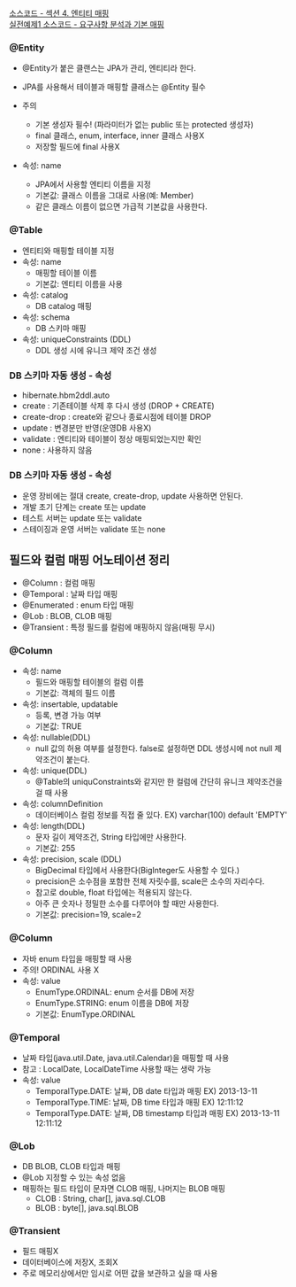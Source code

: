 <a href="https://github.com/kkyu8925/jpa-with-spring-boot/tree/main/hello-jpa/src/main/java/%EC%84%B9%EC%85%983_%EC%98%81%EC%86%8D%EC%84%B1%EA%B4%80%EB%A6%AC_%EC%84%B9%EC%85%984_%EC%97%94%ED%8B%B0%ED%8B%B0%EB%A7%A4%ED%95%91">
소스코드 - 섹션 4. 엔티티 매핑</a><br/>

<a href="https://github.com/kkyu8925/jpa-with-spring-boot/tree/main/hello-jpa/src/main/java/%EC%8B%A4%EC%A0%84%EC%98%88%EC%A0%9C1_%EC%9A%94%EA%B5%AC%EC%82%AC%ED%95%AD_%EB%B6%84%EC%84%9D%EA%B3%BC_%EA%B8%B0%EB%B3%B8%EB%A7%A4%ED%95%91">
실전예제1 소스코드 - 요구사항 분석과 기본 매핑</a>

### @Entity

- @Entity가 붙은 클랜스는 JPA가 관리, 엔티티라 한다.
- JPA를 사용해서 테이블과 매핑할 클래스는 @Entity 필수

- 주의
    - 기본 생성자 필수! (파라미터가 없는 public 또는 protected 생성자)
    - final 클래스, enum, interface, inner 클래스 사용X
    - 저장할 필드에 final 사용X
- 속성: name
    - JPA에서 사용할 엔티티 이름을 지정
    - 기본값: 클래스 이름을 그대로 사용(예: Member)
    - 같은 클래스 이름이 없으면 가급적 기본값을 사용한다.

### @Table

- 엔티티와 매핑할 테이블 지정
- 속성: name
    - 매핑할 테이블 이름
    - 기본값: 엔티티 이름을 사용
- 속성: catalog
    - DB catalog 매핑
- 속성: schema
    - DB 스키마 매핑
- 속성: uniqueConstraints (DDL)
    - DDL 생성 시에 유니크 제약 조건 생성

### DB 스키마 자동 생성 - 속성

- hibernate.hbm2ddl.auto
- create : 기존테이블 삭제 후 다시 생성 (DROP + CREATE)
- create-drop : create와 같으나 종료시점에 테이블 DROP
- update : 변경분만 반영(운영DB 사용X)
- validate : 엔티티와 테이블이 정상 매핑되었는지만 확인
- none : 사용하지 않음

### DB 스키마 자동 생성 - 속성

- 운영 장비에는 절대 create, create-drop, update 사용하면 안된다.
- 개발 초기 단계는 create 또는 update
- 테스트 서버는 update 또는 validate
- 스테이징과 운영 서버는 validate 또는 none

## 필드와 컬럼 매핑 어노테이션 정리

- @Column : 컬럼 매핑
- @Temporal : 날짜 타입 매핑
- @Enumerated : enum 타입 매핑
- @Lob : BLOB, CLOB 매핑
- @Transient : 특정 필드를 컬럼에 매핑하지 않음(매핑 무시)

### @Column

- 속성: name
    - 필드와 매핑할 테이블의 컬럼 이름
    - 기본값: 객체의 필드 이름
- 속성: insertable, updatable
    - 등록, 변경 가능 여부
    - 기본값: TRUE
- 속성: nullable(DDL)
    - null 값의 허용 여부를 설정한다. false로 설정하면 DDL 생성시에 not null 제약조건이 붙는다.
- 속성: unique(DDL)
    - @Table의 uniquConstraints와 같지만 한 컬럼에 간단히 유니크 제약조건을 걸 때 사용
- 속성: columnDefinition
    - 데이터베이스 컬럼 정보를 직접 줄 있다. EX) varchar(100) default 'EMPTY'
- 속성: length(DDL)
    - 문자 길이 제약조건, String 타입에만 사용한다.
    - 기본값: 255
- 속성: precision, scale (DDL)
    - BigDecimal 타입에서 사용한다(BigInteger도 사용할 수 있다.)
    - precision은 소수점을 포함한 전체 자릿수를, scale은 소수의 자리수다.
    - 참고로 double, float 타입에는 적용되지 않는다.
    - 아주 큰 숫자나 정밀한 소수를 다루어야 할 때만 사용한다.
    - 기본값: precision=19, scale=2

### @Column

- 자바 enum 타입을 매핑할 때 사용
- 주의! ORDINAL 사용 X
- 속성: value
    - EnumType.ORDINAL: enum 순서를 DB에 저장
    - EnumType.STRING: enum 이름을 DB에 저장
    - 기본값: EnumType.ORDINAL

### @Temporal

- 날짜 타입(java.util.Date, java.util.Calendar)을 매핑할 때 사용
- 참고 : LocalDate, LocalDateTime 사용할 때는 생략 가능
- 속성: value
    - TemporalType.DATE: 날짜, DB date 타입과 매핑 EX) 2013-13-11
    - TemporalType.TIME: 날짜, DB time 타입과 매핑 EX) 12:11:12
    - TemporalType.DATE: 날짜, DB timestamp 타입과 매핑 EX) 2013-13-11 12:11:12

### @Lob

- DB BLOB, CLOB 타입과 매핑
- @Lob 지정할 수 있는 속성 없음
- 매핑하는 필드 타입이 문자면 CLOB 매핑, 나머지는 BLOB 매핑
    - CLOB : String, char[], java.sql.CLOB
    - BLOB : byte[], java.sql.BLOB

### @Transient

- 필드 매핑X
- 데이터베이스에 저장X, 조회X
- 주로 메모리상에서만 임시로 어떤 값을 보관하고 싶을 때 사용